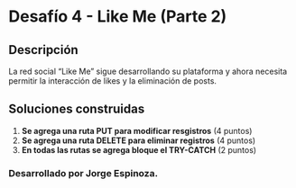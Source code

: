 # Desafío 4 - Like Me (Parte 2)

## Descripción

La red social “Like Me” sigue desarrollando su plataforma y ahora necesita permitir la
interacción de likes y la eliminación de posts.

## Soluciones construidas

1. **Se agrega una ruta PUT para modificar resgistros** (4 puntos)
2. **Se agrega una ruta DELETE para eliminar registros** (4 puntos)
3. **En todas las rutas se agrega bloque el TRY-CATCH** (2 puntos)

### Desarrollado por Jorge Espinoza.